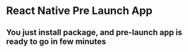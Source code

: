 # React Native Pre Launch App

## You just install package, and pre-launch app is ready to go in few minutes
